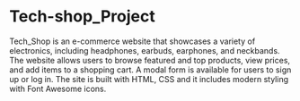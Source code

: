 ﻿# Tech-shop_Project

Tech_Shop is an e-commerce website that showcases a variety of electronics, including headphones, earbuds, earphones, and neckbands. The website allows users to browse featured and top products, view prices, and add items to a shopping cart. A modal form is available for users to sign up or log in. The site is built with HTML, CSS and it includes modern styling with Font Awesome icons.
